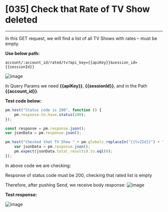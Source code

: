 # [035] Check that Rate of TV Show deleted
___

In this GET request, we will find a list of all TV Shows with rates – must be empty.

__Use below path:__
```
account/:account_id/rated/tv?api_key={{apiKey}}&session_id={{sessionId}}
```
![image](https://user-images.githubusercontent.com/122685448/231297946-f5a72c4a-f191-4274-b8d6-fc478764c59c.png)

In Query Params we need __{{apiKey}}__, __{{sessionId}}__, and in the Path __{{account_id}}__.

__Test code below:__
```js {.line-numbers}
pm.test("Status code is 200", function () {
    pm.response.to.have.status(200);
});

const response = pm.response.json();
var jsonData = pm.response.json();

pm.test("Checked that TV Show " + pm.globals.replaceIn("{{tv2Id}}") + " has been unrated", function () {
    var jsonData = pm.response.json();
    pm.expect(jsonData.total_results).to.eql(0);
});
```

In above code we are checking:

Response of status code must be 200, checking that rated list is empty

Therefore, after pushing Send, we receive body response:
![image](https://user-images.githubusercontent.com/122685448/231297968-28fc473e-c2a6-4cd7-938c-be3251e7ff8f.png)

__Test response:__

![image](https://user-images.githubusercontent.com/122685448/231297992-a6795ece-5594-4602-86a8-440e7a964b9e.png)
 

